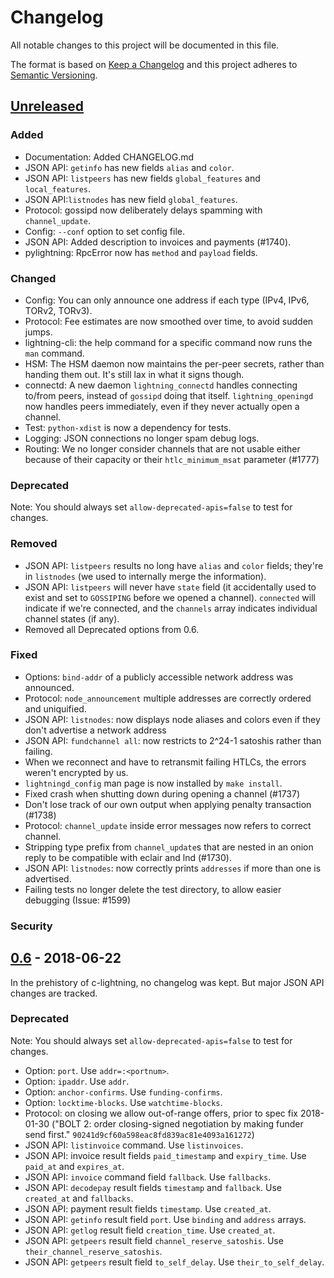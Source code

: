 # Changelog
All notable changes to this project will be documented in this file.

The format is based on [Keep a Changelog](http://keepachangelog.com/en/1.0.0/)
and this project adheres to [Semantic Versioning](http://semver.org/spec/v2.0.0.html).

## [Unreleased]

### Added

- Documentation: Added CHANGELOG.md
- JSON API: `getinfo` has new fields `alias` and `color`.
- JSON API: `listpeers` has new fields `global_features` and `local_features`.
- JSON API:`listnodes` has new field `global_features`.
- Protocol: gossipd now deliberately delays spamming with `channel_update`.
- Config: `--conf` option to set config file.
- JSON API: Added description to invoices and payments (#1740).
- pylightning: RpcError now has `method` and `payload` fields.

### Changed

- Config: You can only announce one address if each type (IPv4, IPv6,
  TORv2, TORv3).
- Protocol: Fee estimates are now smoothed over time, to avoid sudden jumps.
- lightning-cli: the help command for a specific command now runs the
  `man` command.
- HSM: The HSM daemon now maintains the per-peer secrets, rather than
  handing them out.  It's still lax in what it signs though.
- connectd: A new daemon `lightning_connectd` handles connecting
  to/from peers, instead of `gossipd` doing that itself. `lightning_openingd` now
  handles peers immediately, even if they never actually open a channel.
- Test: `python-xdist` is now a dependency for tests.
- Logging: JSON connections no longer spam debug logs.
- Routing: We no longer consider channels that are not usable either because of
  their capacity or their `htlc_minimum_msat` parameter (#1777)

### Deprecated

Note: You should always set `allow-deprecated-apis=false` to test for
changes.

### Removed

- JSON API: `listpeers` results no long have `alias` and `color` fields;
  they're in `listnodes` (we used to internally merge the information).
- JSON API: `listpeers` will never have `state` field (it accidentally
  used to exist and set to `GOSSIPING` before we opened a channel).
  `connected` will indicate if we're connected, and the `channels`
  array indicates individual channel states (if any).
- Removed all Deprecated options from 0.6.

### Fixed

- Options: `bind-addr` of a publicly accessible network address was announced.
- Protocol: `node_announcement` multiple addresses are correctly ordered and uniquified.
- JSON API: `listnodes`: now displays node aliases and colors even if they
  don't advertise a network address
- JSON API: `fundchannel all`: now restricts to 2^24-1 satoshis rather than failing.
- When we reconnect and have to retransmit failing HTLCs, the errors weren't
  encrypted by us.
- `lightningd_config` man page is now installed by `make install`.
- Fixed crash when shutting down during opening a channel (#1737)
- Don't lose track of our own output when applying penalty transaction (#1738)
- Protocol: `channel_update` inside error messages now refers to correct channel.
- Stripping type prefix from `channel_update`s that are nested in an onion reply
  to be compatible with eclair and lnd (#1730).
- JSON API: `listnodes`: now correctly prints `addresses` if more than
  one is advertised.
- Failing tests no longer delete the test directory, to allow easier debugging
  (Issue: #1599)

### Security

## [0.6] - 2018-06-22

In the prehistory of c-lightning, no changelog was kept.  But major
JSON API changes are tracked.

### Deprecated

Note: You should always set `allow-deprecated-apis=false` to test for
changes.

- Option: `port`.  Use `addr=:<portnum>`.
- Option: `ipaddr`.  Use `addr`.
- Option: `anchor-confirms`.  Use `funding-confirms`.
- Option: `locktime-blocks`.  Use `watchtime-blocks`.
- Protocol: on closing we allow out-of-range offers, prior to spec fix
  2018-01-30 ("BOLT 2: order closing-signed negotiation by making
  funder send first." `90241d9cf60a598eac8fd839ac81e4093a161272`)
- JSON API: `listinvoice` command.  Use `listinvoices`.
- JSON API: invoice result fields `paid_timestamp` and `expiry_time`.  Use
  `paid_at` and `expires_at`.
- JSON API: `invoice` command field `fallback`.  Use `fallbacks`.
- JSON API: `decodepay` result fields `timestamp` and `fallback`.  Use
  `created_at` and `fallbacks`.
- JSON API: payment result fields `timestamp`.  Use `created_at`.
- JSON API: `getinfo` result field `port`.  Use `binding` and `address` arrays.
- JSON API: `getlog` result field `creation_time`.  Use `created_at`.
- JSON API: `getpeers` result field `channel_reserve_satoshis`.  Use `their_channel_reserve_satoshis`.
- JSON API: `getpeers` result field `to_self_delay`.  Use `their_to_self_delay`.


[Unreleased]: https://github.com/ElementsProject/lightning/compare/v0.6...HEAD
[0.6]: https://github.com/ElementsProject/lightning/releases/tag/v0.6
